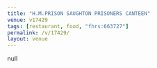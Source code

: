 ```yaml
---
title: "H.M.PRISON SAUGHTON PRISONERS CANTEEN"
venue: v17429
tags: [restaurant, food, "fhrs:663727"]
permalink: /v/17429/
layout: venue
---
```

null